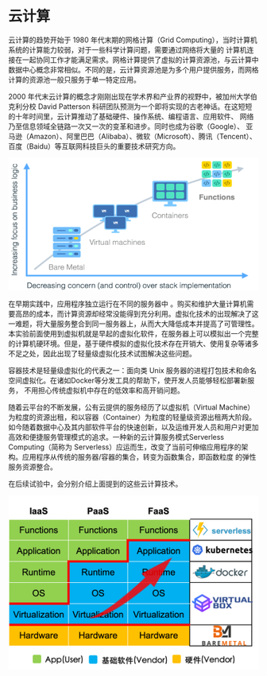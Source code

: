 # 云计算
云计算的趋势开始于 1980 年代末期的网格计算（Grid Computing），当时计算机系统的计算能力较弱，对于一些科学计算问题，需要通过网络将大量的 计算机连接在一起协同工作才能满足需求。网格计算提供了虚拟的计算资源池，与云计算中数据中心概念非常相似。不同的是，云计算资源池是为多个用户提供服务，而网格计算的资源池一般只服务于单一特定应用。

2000 年代末云计算的概念才刚刚出现在学术界和产业界的视野中，被加州大学伯克利分校 David Patterson 科研团队预测为一个即将实现的古老神话。在这短短的十年时间里，云计算推动了基础硬件、操作系统、编程语言、应用软件、 网络乃至信息领域全链路一次又一次的变革和进步。同时也成为谷歌（Google）、 亚马逊（Amazon）、阿里巴巴（Alibaba）、微软（Microsoft）、腾讯（Tencent）、百度（Baidu）等互联网科技巨头的重要技术研究方向。

![plantform](../pic/03/platform.png)

在早期实践中，应用程序独立运行在不同的服务器中 。购买和维护大量计算机需要高昂的成本，而计算资源却经常没能得到充分利用。虚拟化技术的出现解决了这一难题，将大量服务整合到同一服务器上，从而大大降低成本并提高了可管理性。本实验前面使用到虚拟机就是早起的虚拟化软件，在服务器上可以模拟出一个完整的计算机硬环境。但是，基于硬件模拟的虚拟化技术存在开销大、使用复杂等诸多不足之处，因此出现了轻量级虚拟化技术试图解决这些问题。

容器技术是轻量级虚拟化的代表之一：面向类 Unix 服务器的进程打包技术和命名空间虚拟化。在诸如Docker等分发工具的帮助下，使开发人员能够轻松部署新服务， 不用担心传统虚拟机中存在的低效率和高开销问题。

随着云平台的不断发展，公有云提供的服务经历了以虚拟机（Virtual Machine）为粒度的资源出租，和以容器（Container）为粒度的轻量级资源出租两大阶段。如今随着数据中心及其内部软件平台的快速创新，以及运维开发人员和用户对更加高效和便捷服务管理模式的追求。一种新的云计算服务模式Serverless Computing（简称为 Serverless）应运而生，改变了当前可伸缩应用程序的架构。应用程序从传统的服务器/容器的集合，转变为函数集合，即函数粒度 的弹性服务资源整合。

在后续试验中，会分别介绍上面提到的这些云计算技术。

![plantform](../pic/03/cloudtechnology.png)